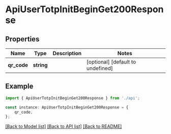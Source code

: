 # ApiUserTotpInitBeginGet200Response


## Properties

Name | Type | Description | Notes
------------ | ------------- | ------------- | -------------
**qr_code** | **string** |  | [optional] [default to undefined]

## Example

```typescript
import { ApiUserTotpInitBeginGet200Response } from './api';

const instance: ApiUserTotpInitBeginGet200Response = {
    qr_code,
};
```

[[Back to Model list]](../README.md#documentation-for-models) [[Back to API list]](../README.md#documentation-for-api-endpoints) [[Back to README]](../README.md)
